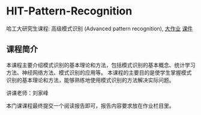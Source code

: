 # HIT-Pattern-Recognition

哈工大研究生课程: 高级模式识别 (Advanced pattern recognition), [大作业](./homework) [课件](./slides)

## 课程简介

本课程主要介绍模式识别的基本理论和方法，包括模式识别的基本概念、统计学习方法、神经网络方法、模式识别的应用等。
本课程的主要目的是使学生掌握模式识别的基本理论和方法，能够熟练地使用模式识别的方法解决实际问题。

讲课老师：刘家峰

本门课课程最终提交一个阅读报告即可，报告内容要求放在作业栏目里。

